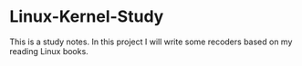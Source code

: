 Linux-Kernel-Study
====================

This is a study notes. In this project I will write some recoders based on my reading Linux books.
